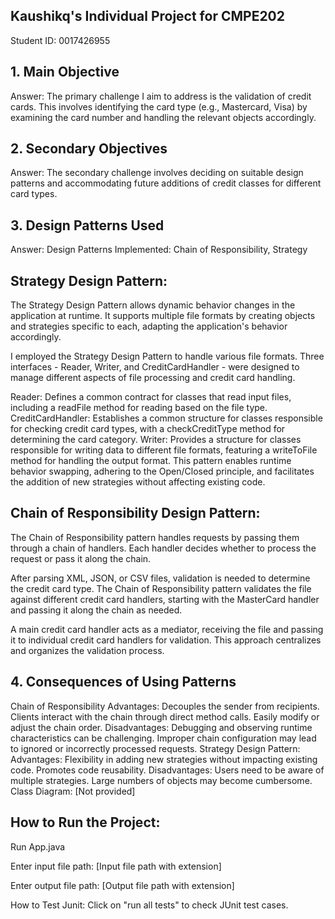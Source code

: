 ## Kaushikq's Individual Project for CMPE202

Student ID: 0017426955

## 1. Main Objective
Answer: The primary challenge I aim to address is the validation of credit cards. This involves identifying the card type (e.g., Mastercard, Visa) by examining the card number and handling the relevant objects accordingly.

## 2. Secondary Objectives
Answer: The secondary challenge involves deciding on suitable design patterns and accommodating future additions of credit classes for different card types.

## 3. Design Patterns Used
Answer: Design Patterns Implemented: Chain of Responsibility, Strategy

## Strategy Design Pattern:
The Strategy Design Pattern allows dynamic behavior changes in the application at runtime. It supports multiple file formats by creating objects and strategies specific to each, adapting the application's behavior accordingly.

I employed the Strategy Design Pattern to handle various file formats. Three interfaces - Reader, Writer, and CreditCardHandler - were designed to manage different aspects of file processing and credit card handling.

Reader: Defines a common contract for classes that read input files, including a readFile method for reading based on the file type.
CreditCardHandler: Establishes a common structure for classes responsible for checking credit card types, with a checkCreditType method for determining the card category.
Writer: Provides a structure for classes responsible for writing data to different file formats, featuring a writeToFile method for handling the output format.
This pattern enables runtime behavior swapping, adhering to the Open/Closed principle, and facilitates the addition of new strategies without affecting existing code.

## Chain of Responsibility Design Pattern:
The Chain of Responsibility pattern handles requests by passing them through a chain of handlers. Each handler decides whether to process the request or pass it along the chain.

After parsing XML, JSON, or CSV files, validation is needed to determine the credit card type. The Chain of Responsibility pattern validates the file against different credit card handlers, starting with the MasterCard handler and passing it along the chain as needed.

A main credit card handler acts as a mediator, receiving the file and passing it to individual credit card handlers for validation. This approach centralizes and organizes the validation process.

## 4. Consequences of Using Patterns
Chain of Responsibility
Advantages:
Decouples the sender from recipients.
Clients interact with the chain through direct method calls.
Easily modify or adjust the chain order.
Disadvantages:
Debugging and observing runtime characteristics can be challenging.
Improper chain configuration may lead to ignored or incorrectly processed requests.
Strategy Design Pattern:
Advantages:
Flexibility in adding new strategies without impacting existing code.
Promotes code reusability.
Disadvantages:
Users need to be aware of multiple strategies.
Large numbers of objects may become cumbersome.
Class Diagram:
[Not provided]

## How to Run the Project:
Run App.java

Enter input file path: [Input file path with extension]

Enter output file path: [Output file path with extension]

How to Test Junit:
Click on "run all tests" to check JUnit test cases.
